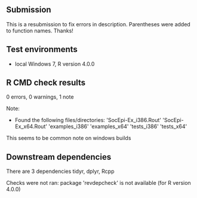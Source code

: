 
## Submission

This is a resubmission to fix errors in description. Parentheses were added to function names. Thanks!

## Test environments

* local Windows 7, R version 4.0.0

## R CMD check results

0 errors, 0 warnings, 1 note

Note:

* Found the following files/directories: 'SocEpi-Ex_i386.Rout' 'SocEpi-Ex_x64.Rout' 'examples_i386' 'examples_x64' 'tests_i386' 'tests_x64'
    
This seems to be common note on windows builds


## Downstream dependencies

There are 3 dependencies tidyr, dplyr, Rcpp

Checks were not ran: package 'revdepcheck' is not available (for R version 4.0.0)

